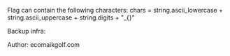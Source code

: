 Flag can contain the following characters: chars = string.ascii_lowercase + string.ascii_uppercase + string.digits + "_{}"

Backup infra: 

Author: ecomaikgolf.com
